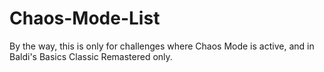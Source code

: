 # Chaos-Mode-List
By the way, this is only for challenges where Chaos Mode is active, and in Baldi's Basics Classic Remastered only.

